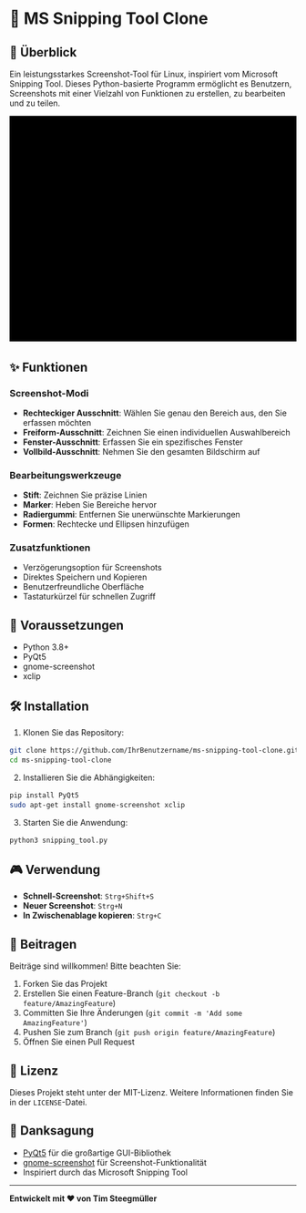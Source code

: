 # 📸 MS Snipping Tool Clone

## 🚀 Überblick

Ein leistungsstarkes Screenshot-Tool für Linux, inspiriert vom Microsoft Snipping Tool. Dieses Python-basierte Programm ermöglicht es Benutzern, Screenshots mit einer Vielzahl von Funktionen zu erstellen, zu bearbeiten und zu teilen.

![Screenshot der Anwendung](screenshot.png)

## ✨ Funktionen

### Screenshot-Modi
- **Rechteckiger Ausschnitt**: Wählen Sie genau den Bereich aus, den Sie erfassen möchten
- **Freiform-Ausschnitt**: Zeichnen Sie einen individuellen Auswahlbereich
- **Fenster-Ausschnitt**: Erfassen Sie ein spezifisches Fenster
- **Vollbild-Ausschnitt**: Nehmen Sie den gesamten Bildschirm auf

### Bearbeitungswerkzeuge
- **Stift**: Zeichnen Sie präzise Linien
- **Marker**: Heben Sie Bereiche hervor
- **Radiergummi**: Entfernen Sie unerwünschte Markierungen
- **Formen**: Rechtecke und Ellipsen hinzufügen

### Zusatzfunktionen
- Verzögerungsoption für Screenshots
- Direktes Speichern und Kopieren
- Benutzerfreundliche Oberfläche
- Tastaturkürzel für schnellen Zugriff

## 🔧 Voraussetzungen

- Python 3.8+
- PyQt5
- gnome-screenshot
- xclip

## 🛠️ Installation

1. Klonen Sie das Repository:
```bash
git clone https://github.com/IhrBenutzername/ms-snipping-tool-clone.git
cd ms-snipping-tool-clone
```

2. Installieren Sie die Abhängigkeiten:
```bash
pip install PyQt5
sudo apt-get install gnome-screenshot xclip
```

3. Starten Sie die Anwendung:
```bash
python3 snipping_tool.py
```

## 🎮 Verwendung

- **Schnell-Screenshot**: `Strg+Shift+S`
- **Neuer Screenshot**: `Strg+N`
- **In Zwischenablage kopieren**: `Strg+C`

## 🤝 Beitragen

Beiträge sind willkommen! Bitte beachten Sie:
1. Forken Sie das Projekt
2. Erstellen Sie einen Feature-Branch (`git checkout -b feature/AmazingFeature`)
3. Committen Sie Ihre Änderungen (`git commit -m 'Add some AmazingFeature'`)
4. Pushen Sie zum Branch (`git push origin feature/AmazingFeature`)
5. Öffnen Sie einen Pull Request

## 📄 Lizenz

Dieses Projekt steht unter der MIT-Lizenz. Weitere Informationen finden Sie in der `LICENSE`-Datei.

## 🙏 Danksagung

- [PyQt5](https://www.riverbankcomputing.com/software/pyqt/intro) für die großartige GUI-Bibliothek
- [gnome-screenshot](https://gitlab.gnome.org/GNOME/gnome-screenshot) für Screenshot-Funktionalität
- Inspiriert durch das Microsoft Snipping Tool

---

**Entwickelt mit ❤️ von Tim Steegmüller**
